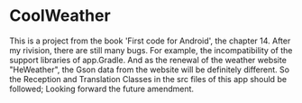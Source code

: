 # CoolWeather
This is a project from the book 'First code for Android', the chapter 14.
After my rivision, there are still many bugs. 
For example, the incompatibility of the support libraries of app.Gradle.
And as the renewal of the weather website "HeWeather", the Gson data from the website will be definitely different.
So the Reception and Translation Classes in the src files of this app should be followed;
Looking forward the future amendment.
